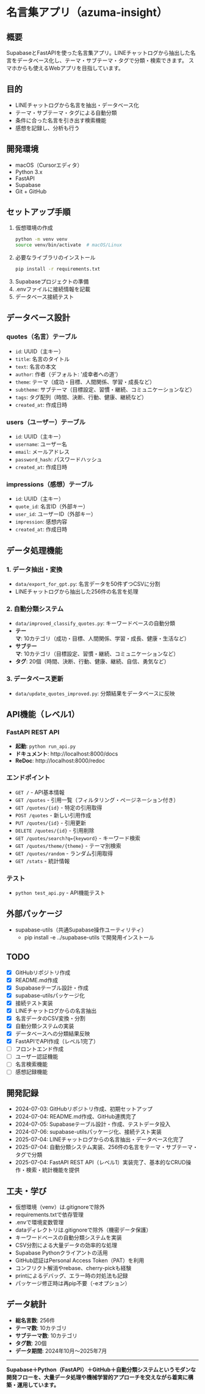 # 名言集アプリ（azuma-insight）

## 概要
SupabaseとFastAPIを使った名言集アプリ。LINEチャットログから抽出した名言をデータベース化し、テーマ・サブテーマ・タグで分類・検索できます。
スマホからも使えるWebアプリを目指しています。

## 目的
- LINEチャットログから名言を抽出・データベース化
- テーマ・サブテーマ・タグによる自動分類
- 条件に合った名言を引き出す検索機能
- 感想を記録し、分析も行う

## 開発環境
- macOS（Cursorエディタ）
- Python 3.x
- FastAPI
- Supabase
- Git + GitHub

## セットアップ手順
1. 仮想環境の作成
   ```bash
   python -m venv venv
   source venv/bin/activate  # macOS/Linux
   ```
2. 必要なライブラリのインストール
   ```bash
   pip install -r requirements.txt
   ```
3. Supabaseプロジェクトの準備
4. .envファイルに接続情報を記載
5. データベース接続テスト

## データベース設計
### quotes（名言）テーブル
- `id`: UUID（主キー）
- `title`: 名言のタイトル
- `text`: 名言の本文
- `author`: 作者（デフォルト: '成幸者への道'）
- `theme`: テーマ（成功・目標、人間関係、学習・成長など）
- `subtheme`: サブテーマ（目標設定、習慣・継続、コミュニケーションなど）
- `tags`: タグ配列（時間、決断、行動、健康、継続など）
- `created_at`: 作成日時

### users（ユーザー）テーブル
- `id`: UUID（主キー）
- `username`: ユーザー名
- `email`: メールアドレス
- `password_hash`: パスワードハッシュ
- `created_at`: 作成日時

### impressions（感想）テーブル
- `id`: UUID（主キー）
- `quote_id`: 名言ID（外部キー）
- `user_id`: ユーザーID（外部キー）
- `impression`: 感想内容
- `created_at`: 作成日時

## データ処理機能

### 1. データ抽出・変換
- `data/export_for_gpt.py`: 名言データを50件ずつCSVに分割
- LINEチャットログから抽出した256件の名言を処理

### 2. 自動分類システム
- `data/improved_classify_quotes.py`: キーワードベースの自動分類
- **テーマ**: 10カテゴリ（成功・目標、人間関係、学習・成長、健康・生活など）
- **サブテーマ**: 10カテゴリ（目標設定、習慣・継続、コミュニケーションなど）
- **タグ**: 20個（時間、決断、行動、健康、継続、自信、勇気など）

### 3. データベース更新
- `data/update_quotes_improved.py`: 分類結果をデータベースに反映

## API機能（レベル1）

### FastAPI REST API
- **起動**: `python run_api.py`
- **ドキュメント**: http://localhost:8000/docs
- **ReDoc**: http://localhost:8000/redoc

### エンドポイント
- `GET /` - API基本情報
- `GET /quotes` - 引用一覧（フィルタリング・ページネーション付き）
- `GET /quotes/{id}` - 特定の引用取得
- `POST /quotes` - 新しい引用作成
- `PUT /quotes/{id}` - 引用更新
- `DELETE /quotes/{id}` - 引用削除
- `GET /quotes/search?q={keyword}` - キーワード検索
- `GET /quotes/theme/{theme}` - テーマ別検索
- `GET /quotes/random` - ランダム引用取得
- `GET /stats` - 統計情報

### テスト
- `python test_api.py` - API機能テスト

## 外部パッケージ
- supabase-utils（共通Supabase操作ユーティリティ）
  - pip install -e ../supabase-utils で開発用インストール

## TODO
- [x] GitHubリポジトリ作成
- [x] README.md作成
- [x] Supabaseテーブル設計・作成
- [x] supabase-utilsパッケージ化
- [x] 接続テスト実装
- [x] LINEチャットログからの名言抽出
- [x] 名言データのCSV変換・分割
- [x] 自動分類システムの実装
- [x] データベースへの分類結果反映
- [x] FastAPIでAPI作成（レベル1完了）
- [ ] フロントエンド作成
- [ ] ユーザー認証機能
- [ ] 名言検索機能
- [ ] 感想記録機能

## 開発記録
- 2024-07-03: GitHubリポジトリ作成、初期セットアップ
- 2024-07-04: README.md作成、GitHub連携完了
- 2024-07-05: Supabaseテーブル設計・作成、テストデータ投入
- 2024-07-06: supabase-utilsパッケージ化、接続テスト実装
- 2025-07-04: LINEチャットログからの名言抽出・データベース化完了
- 2025-07-04: 自動分類システム実装、256件の名言をテーマ・サブテーマ・タグで分類
- 2025-07-04: FastAPI REST API（レベル1）実装完了、基本的なCRUD操作・検索・統計機能を提供

## 工夫・学び
- 仮想環境（venv）は.gitignoreで除外
- requirements.txtで依存管理
- .envで環境変数管理
- dataディレクトリは.gitignoreで除外（機密データ保護）
- キーワードベースの自動分類システムを実装
- CSV分割による大量データの効率的な処理
- Supabase Pythonクライアントの活用
- GitHub認証はPersonal Access Token（PAT）を利用
- コンフリクト解消やrebase、cherry-pickも経験
- printによるデバッグ、エラー時の対処法も記録
- パッケージ修正時は再pip不要（-eオプション）

## データ統計
- **総名言数**: 256件
- **テーマ数**: 10カテゴリ
- **サブテーマ数**: 10カテゴリ
- **タグ数**: 20個
- **データ期間**: 2024年10月〜2025年7月

---

**Supabase＋Python（FastAPI）＋GitHub＋自動分類システムというモダンな開発フローを、大量データ処理や機械学習的アプローチを交えながら着実に構築・運用しています。**